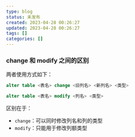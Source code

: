 ```yaml
---
type: blog
status: 未发布
created: 2023-04-28 00:26:27
updated: 2023-04-28 00:26:27
tags: []
categories: []
---
```


### change 和 modify 之间的区别

两者使用方式如下：

```sql
alter table <表名> change <旧列名> <新列名> <类型>

alter table <表名> modify <列名> <类型>
```

区别在于：

* `change`：可以同时修改列名和列的类型
* `modify`：只能用于修改列额类型